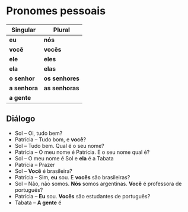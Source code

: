 # Pronomes pessoais

| Singular | Plural |
| -- | -- |
| **eu**        | **nós**         |
| **você**      | **vocês**       |
| **ele**       | **eles**        |
| **ela**       | **elas**        |
| **o senhor**  | **os senhores** |
| **a senhora** | **as senhoras** |
| **a gente**   |                 |

## Diálogo

* Sol –  Oi, tudo bem?
* Patrícia – Tudo bom, e **você**?
* Sol – Tudo bem. Qual é o seu nome?
* Patrícia – O meu nome é Patrícia. E o seu nome qual é?
* Sol – O meu nome é Sol e **ela** é a Tabata
* Patrícia – Prazer
* Sol – **Você** é brasileira?
* Patrícia – Sim, **eu** sou. E **vocês** são brasileiras?
* Sol – Não, não somos. **Nós** somos argentinas. **Você** é professora de portugués?
* Patrícia – **Eu** sou. **Vocês** são estudantes de português?
* Tabata – **A gente** é
